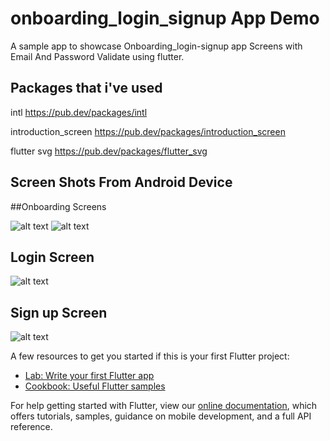 # onboarding_login_signup App Demo

A sample app to showcase Onboarding_login-signup app Screens with Email And Password Validate using flutter.

## Packages that i've used

intl
https://pub.dev/packages/intl

introduction_screen
https://pub.dev/packages/introduction_screen

flutter svg
https://pub.dev/packages/flutter_svg


## Screen Shots From Android Device

##Onboarding Screens

![alt text](https://i.ibb.co/0nqtjtc/Screenshot-1628234572.png) 
![alt text](https://i.ibb.co/RcDhnDr/Screenshot-1628234578.png)

## Login Screen

![alt text](https://i.ibb.co/kJNdbG7/Screenshot-1628234589.png)

## Sign up Screen

![alt text](https://i.ibb.co/dMXRBnq/Screenshot-1628234643.png)

A few resources to get you started if this is your first Flutter project:

- [Lab: Write your first Flutter app](https://flutter.dev/docs/get-started/codelab)
- [Cookbook: Useful Flutter samples](https://flutter.dev/docs/cookbook)

For help getting started with Flutter, view our
[online documentation](https://flutter.dev/docs), which offers tutorials,
samples, guidance on mobile development, and a full API reference.
